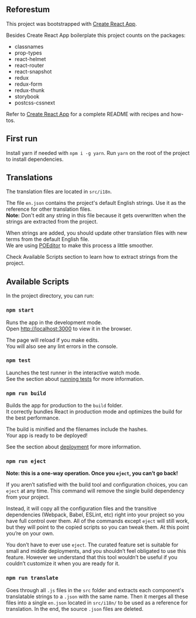 ﻿## Reforestum

This project was bootstrapped with [Create React App](https://github.com/facebookincubator/create-react-app).

Besides Create React App boilerplate this project counts on the packages:

- classnames
- prop-types
- react-helmet
- react-router
- react-snapshot
- redux
- redux-form
- redux-thunk
- storybook
- postcss-cssnext

Refer to [Create React App](https://github.com/facebookincubator/create-react-app) for a complete README with recipes and how-tos.

## First run

Install yarn if needed with `npm i -g yarn`.
Run `yarn` on the root of the project to install dependencies.

## Translations

The translation files are located in `src/i18n`.

The file `en.json` contains the project's default English strings. Use it as the reference for other translation files.  
**Note:** Don't edit any string in this file because it gets overwritten when the strings are extracted from the project.

When strings are added, you should update other translation files with new terms from the default English file.  
We are using [POEditor](https://poeditor.com/) to make this process a little smoother.

Check Available Scripts section to learn how to extract strings from the project.

## Available Scripts

In the project directory, you can run:

### `npm start`

Runs the app in the development mode.<br>
Open [http://localhost:3000](http://localhost:3000) to view it in the browser.

The page will reload if you make edits.<br>
You will also see any lint errors in the console.

### `npm test`

Launches the test runner in the interactive watch mode.<br>
See the section about [running tests](#running-tests) for more information.

### `npm run build`

Builds the app for production to the `build` folder.<br>
It correctly bundles React in production mode and optimizes the build for the best performance.

The build is minified and the filenames include the hashes.<br>
Your app is ready to be deployed!

See the section about [deployment](#deployment) for more information.

### `npm run eject`

**Note: this is a one-way operation. Once you `eject`, you can’t go back!**

If you aren’t satisfied with the build tool and configuration choices, you can `eject` at any time. This command will remove the single build dependency from your project.

Instead, it will copy all the configuration files and the transitive dependencies (Webpack, Babel, ESLint, etc) right into your project so you have full control over them. All of the commands except `eject` will still work, but they will point to the copied scripts so you can tweak them. At this point you’re on your own.

You don’t have to ever use `eject`. The curated feature set is suitable for small and middle deployments, and you shouldn’t feel obligated to use this feature. However we understand that this tool wouldn’t be useful if you couldn’t customize it when you are ready for it.

### `npm run translate`

Goes through all `.js` files in the `src` folder and extracts each component's translatable strings to a `.json` with the same name. Then it merges all these files into a single `en.json` located in `src/i18n/` to be used as a reference for translation. In the end, the source `.json` files are deleted.

